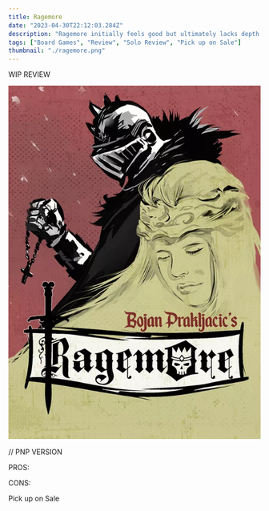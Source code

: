 ```yaml
---
title: Ragemore
date: "2023-04-30T22:12:03.284Z"
description: "Ragemore initially feels good but ultimately lacks depth and variety."
tags: ["Board Games", "Review", "Solo Review", "Pick up on Sale"]
thumbnail: "./ragemore.png"
---
```


WIP REVIEW

![Ragemore Valley](./ragemore.png)

// PNP VERSION

PROS:

CONS:

Pick up on Sale
